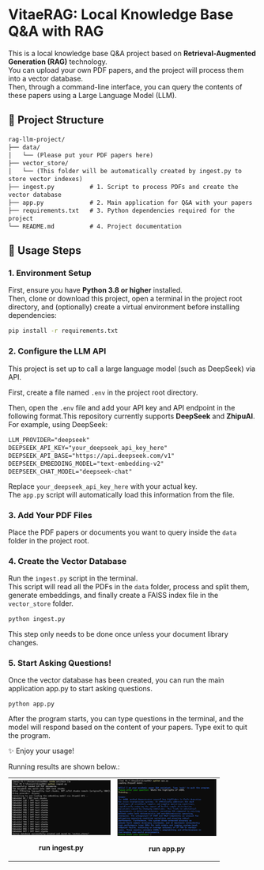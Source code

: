 # VitaeRAG: Local Knowledge Base Q&A with RAG


This is a local knowledge base Q&A project based on **Retrieval-Augmented Generation (RAG)** technology.  
You can upload your own PDF papers, and the project will process them into a vector database.  
Then, through a command-line interface, you can query the contents of these papers using a Large Language Model (LLM).

## 📂 Project Structure

```tree
rag-llm-project/
├── data/
│   └── (Please put your PDF papers here)
├── vector_store/
│   └── (This folder will be automatically created by ingest.py to store vector indexes)
├── ingest.py          # 1. Script to process PDFs and create the vector database
├── app.py             # 2. Main application for Q&A with your papers
├── requirements.txt   # 3. Python dependencies required for the project
└── README.md          # 4. Project documentation
```

## 🚀 Usage Steps

### 1. Environment Setup
First, ensure you have **Python 3.8 or higher** installed.  
Then, clone or download this project, open a terminal in the project root directory, and (optionally) create a virtual environment before installing dependencies:

```bash
pip install -r requirements.txt
```

### 2. Configure the LLM API
This project is set up to call a large language model (such as DeepSeek) via API.

First, create a file named `.env` in the project root directory.

Then, open the `.env` file and add your API key and API endpoint in the following format.This repository currently supports **DeepSeek** and **ZhipuAI**.
 For example, using DeepSeek:

```
LLM_PROVIDER="deepseek"
DEEPSEEK_API_KEY="your_deepseek_api_key_here"
DEEPSEEK_API_BASE="https://api.deepseek.com/v1"
DEEPSEEK_EMBEDDING_MODEL="text-embedding-v2"
DEEPSEEK_CHAT_MODEL="deepseek-chat"
```


Replace `your_deepseek_api_key_here` with your actual key.  
The `app.py` script will automatically load this information from the file.


### 3. Add Your PDF Files
Place the PDF papers or documents you want to query inside the `data` folder in the project root.


### 4. Create the Vector Database
Run the `ingest.py` script in the terminal.  
This script will read all the PDFs in the `data` folder, process and split them, generate embeddings, and finally create a FAISS index file in the `vector_store` folder.

```bash
python ingest.py
```
This step only needs to be done once unless your document library changes.

### 5. Start Asking Questions!

Once the vector database has been created, you can run the main application app.py to start asking questions.
```
python app.py
```

After the program starts, you can type questions in the terminal, and the model will respond based on the content of your papers.
Type exit to quit the program.

✨ Enjoy your usage!

Running results are shown below.:
<table> <tr> <td align="center"> <img src="assets/1.png" alt="run ingest.py" width=200"><br> <p><b>run ingest.py</b></p> </td> <td align="center"> <img src="assets/2.png" alt="app.py" width="200"><br> <p><b>run app.py</b></p> </td> </tr> </table>
